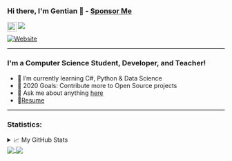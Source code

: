 ### Hi there, I'm Gentian 👋 - [Sponsor Me](https://github.com/sponsors/GentianGashi)
<a href="https://www.linkedin.com/in/gentian-gashi/">
  <img align="left" alt="Gentian's LinkdeIN" width="22px" src="https://cdn.jsdelivr.net/npm/simple-icons@v3/icons/linkedin.svg" />
</a>

![](https://visitor-badge.glitch.me/badge?page_id=GentianGashi.GentianGashi)

[![Website](https://img.shields.io/website?label=GENTIANGASHI.ME&style=for-the-badge&url=http%3A%2F%2Fgentiangashi.me%2F)](http://gentiangashi.me/)
<!--**GentianGashi/GentianGashi** is a ✨ _special_ ✨ repository because its `README.md` (this file) appears on your GitHub profile.-->
---
### I'm a Computer Science Student, Developer, and Teacher!

- 🌱 I’m currently learning C#, Python & Data Science
- 🥅 2020 Goals: Contribute more to Open Source projects
- 💬 Ask me about anything [here](https://github.com/GentianGashi/GentianGashi/issues)
- 📝[Resume](https://drive.google.com/file/d/1A76ljQU96k7llZZhW-A9G8uTLNCnrnV_/view)

---
### Statistics:
<details>
<summary>📈 My GitHub Stats</summary>

<p align="center"> <img src="https://github-readme-stats.vercel.app/api?username=abhisheknaiidu&show_icons=true&theme=gotham" alt="abhisheknaiidu" />

</details>

<a href="https://github.com/anuraghazra/github-readme-stats">
 <img align="center" src="https://github-readme-stats.vercel.app/api?username=GentianGashi&show_icons=true&include_all_commits=true&theme=default" />
</a>
<a href="https://github.com/anuraghazra/convoychat">
  <img align="center" src="https://github-readme-stats.vercel.app/api/top-langs/?username=GentianGashi&layout=compact&theme=default" />
</a>
